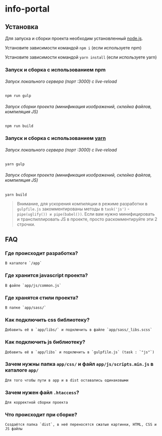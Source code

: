 # info-portal

## Установка

Для запуска и сборки проекта необходим установленный [node.js](https://nodejs.org/en/).

Установите зависимости командой `npm i` (если используете npm)

Установите зависимости командой `yarn install` (если используете yarn)

### Запуск и сборка с использованием npm
###### Запуск локального сервера (порт :3000) с live-reload
`npm run gulp`
###### Запуск сборки проекта (минификация изображений, склейка файлов, компиляция JS)
`npm run build`

### Запуск и сборка с использованием [yarn](https://yarnpkg.com/)
 ###### Запуск локального сервера (порт :3000) с live-reload
`yarn gulp`
 ###### Запуск сборки проекта (минификация изображений, склейка файлов, компиляция JS)
`yarn build`

> Внимание, для ускорения компиляции в режиме разработки в `gulpfile.js` закомментированы методы в `task('js')` - `pipe(uglify()) и pipe(babel())`. Если вам нужно минифицировать и транспиллировать JS в проекте, просто раскомментируйте эти 2 строчки.

## FAQ

### Где происходит разработка?
    В каталоге `/app`

### Где хранится javascript проекта?
    В файле `app/js/common.js`

### Где хранятся стили проекта?
    В папке `app/sass/`

### Как подключить css библиотеку?
    Добавить её в `app/libs/` и подключить в файле `app/sass/_libs.scss`

### Как подключить js библиотеку?
    Добавить её в `app/libs` и подключить в `gulpfile.js` (task : `"js"`)

### Зачем нужны папка `app/css/` и файл `app/js/scripts.min.js` в каталоге `app/`
    Для того чтобы пути в app и в dist оставались одинаковыми

### Зачем нужен файл `.htaccess`?
    Для корректной сборки проекта

### Что происходит при сборке?
    Создаётся папка `dist`, в неё переносятся сжатые картинки, HTML, CSS и JS файлы


